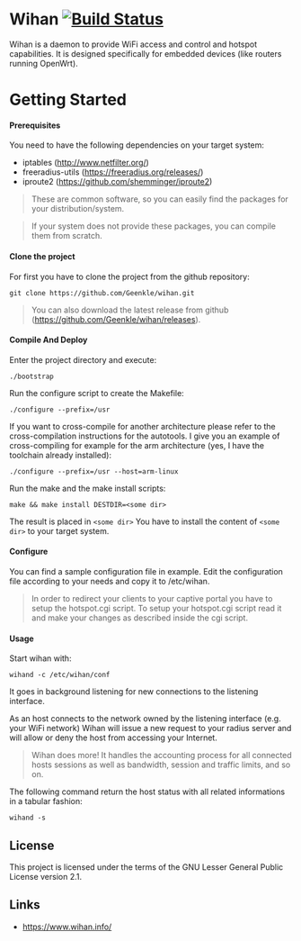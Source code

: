 # Wihan [![Build Status](https://api.travis-ci.org/Geenkle/wihan.svg?branch=master)](https://api.travis-ci.org/Geenkle/wihan)

Wihan is a daemon to provide WiFi access and control and hotspot capabilities. It is designed specifically for embedded devices (like routers running OpenWrt).

# Getting Started

#### Prerequisites

You need to have the following dependencies on your target system:

- iptables (http://www.netfilter.org/)
- freeradius-utils (https://freeradius.org/releases/)
- iproute2 (https://github.com/shemminger/iproute2)

>These are common software, so you can easily find the packages for your distribution/system.

>If your system does not provide these packages, you can compile them from scratch.

#### Clone the project

For first you have to clone the project from the github repository:

```git
git clone https://github.com/Geenkle/wihan.git
```

> You can also download the latest release from github (https://github.com/Geenkle/wihan/releases).

#### Compile And Deploy

Enter the project directory and execute:

```
./bootstrap
```

Run the configure script to create the Makefile:

```
./configure --prefix=/usr
```

If you want to cross-compile for another architecture please refer to the cross-compilation instructions
for the autotools. I give you an example of cross-compiling for example for the arm architecture
(yes, I have the toolchain already installed):

```
./configure --prefix=/usr --host=arm-linux
```

Run the make and the make install scripts:
```
make && make install DESTDIR=<some dir>
```

The result is placed in ```<some dir>``` You have to install the content of ```<some dir>``` to your target system.

#### Configure

You can find a sample configuration file in example. Edit the configuration file according to your needs and copy it to /etc/wihan.

>In order to redirect your clients to your captive portal you have to setup the hotspot.cgi script. To setup
>your hotspot.cgi script read it and make your changes as described inside the cgi script.

#### Usage

Start wihan with:

```
wihand -c /etc/wihan/conf
```

It goes in background listening for new connections to the listening interface.

As an host connects to the network owned by the listening interface (e.g. your WiFi network) Wihan will issue a new request
to your radius server and will allow or deny the host from accessing your Internet.

> Wihan does more! It handles the accounting process for all connected hosts sessions as well as bandwidth, session and traffic limits,
> and so on.

The following command return the host status with all related informations in a tabular fashion:

```
wihand -s
```

## License

This project is licensed under the terms of the GNU Lesser General Public License version 2.1.

## Links
- https://www.wihan.info/
